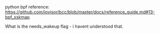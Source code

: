 python bpf reference:
https://github.com/iovisor/bcc/blob/master/docs/reference_guide.md#13-bpf_xskmap


What is the needs_wakeup flag - i havent understood that.